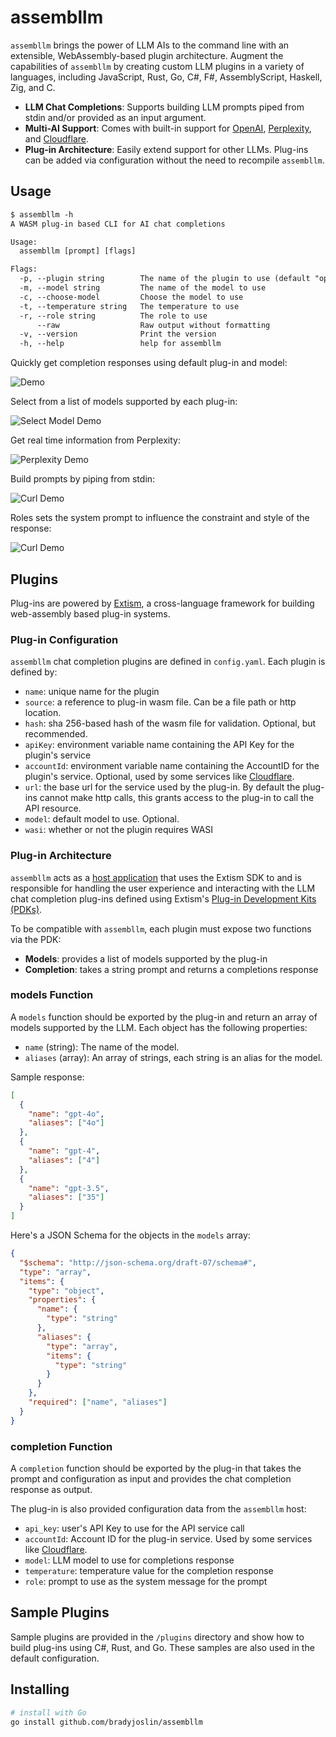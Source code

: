 # assembllm

`assembllm` brings the power of LLM AIs to the command line with an extensible, WebAssembly-based plugin architecture. Augment the capabilities of `assembllm` by creating custom LLM plugins in a variety of languages, including JavaScript, Rust, Go, C#, F#, AssemblyScript, Haskell, Zig, and C.

- **LLM Chat Completions**: Supports building LLM prompts piped from stdin and/or provided as an input argument.
- **Multi-AI Support**: Comes with built-in support for [OpenAI](https://platform.openai.com/docs/guides/text-generation/chat-completions-api), [Perplexity](https://docs.perplexity.ai/), and [Cloudflare](https://developers.cloudflare.com/workers-ai/models/#text-generation).
- **Plug-in Architecture**: Easily extend support for other LLMs. Plug-ins can be added via configuration without the need to recompile `assembllm`.

## Usage

```txt
$ assembllm -h
A WASM plug-in based CLI for AI chat completions

Usage:
  assembllm [prompt] [flags]

Flags:
  -p, --plugin string        The name of the plugin to use (default "openai")
  -m, --model string         The name of the model to use
  -c, --choose-model         Choose the model to use
  -t, --temperature string   The temperature to use
  -r, --role string          The role to use
      --raw                  Raw output without formatting
  -v, --version              Print the version
  -h, --help                 help for assembllm
```

Quickly get completion responses using default plug-in and model:

![Demo](./assets/demo.gif)

Select from a list of models supported by each plug-in:

![Select Model Demo](./assets/choose_model_demo.gif)

Get real time information from Perplexity:

![Perplexity Demo](./assets/perplexity_demo.gif)

Build prompts by piping from stdin:

![Curl Demo](./assets/piping_curl_demo.gif)

Roles sets the system prompt to influence the constraint and style of the response:

![Curl Demo](./assets/roles_demo.gif)

## Plugins

Plug-ins are powered by [Extism](https://extism.org), a cross-language framework for building web-assembly based plug-in systems.

### Plug-in Configuration

`assembllm` chat completion plugins are defined in `config.yaml`.  Each plugin is defined by:

- `name`: unique name for the plugin
- `source`: a reference to plug-in wasm file.  Can be a file path or http location.
- `hash`: sha 256-based hash of the wasm file for validation.  Optional, but recommended.
- `apiKey`: environment variable name containing the API Key for the plugin's service
- `accountId`: environment variable name containing the AccountID for the plugin's service.  Optional, used by some services like [Cloudflare](https://developers.cloudflare.com/workers-ai/get-started/rest-api/#1-get-api-token-and-account-id).
- `url`: the base url for the service used by the plug-in.  By default the plug-ins cannot make http calls, this grants access to the plug-in to call the API resource.
- `model`: default model to use. Optional.
- `wasi`: whether or not the plugin requires WASI

### Plug-in Architecture

`assembllm` acts as a [host application](https://extism.org/docs/concepts/host-sdk) that uses the Extism SDK to and is responsible for handling the user experience and interacting with the LLM chat completion plug-ins defined using Extism's [Plug-in Development Kits (PDKs)](https://extism.org/docs/concepts/pdk).

To be compatible with `assembllm`, each plugin must expose two functions via the PDK:

- **Models**: provides a list of models supported by the plug-in
- **Completion**: takes a string prompt and returns a completions response

### models Function

A `models` function should be exported by the plug-in and return an array of models supported by the LLM. Each object has the following properties:

- `name` (string): The name of the model.
- `aliases` (array): An array of strings, each string is an alias for the model.

Sample response:

```json
[
  {
    "name": "gpt-4o",
    "aliases": ["4o"]
  },
  {
    "name": "gpt-4",
    "aliases": ["4"]
  },
  {
    "name": "gpt-3.5",
    "aliases": ["35"]
  }
]
```

Here's a JSON Schema for the objects in the `models` array:

```json
{
  "$schema": "http://json-schema.org/draft-07/schema#",
  "type": "array",
  "items": {
    "type": "object",
    "properties": {
      "name": {
        "type": "string"
      },
      "aliases": {
        "type": "array",
        "items": {
          "type": "string"
        }
      }
    },
    "required": ["name", "aliases"]
  }
}
```

### completion Function

A `completion` function should be exported by the plug-in that takes the prompt and configuration as input and provides the chat completion response as output.

The plug-in is also provided configuration data from the `assembllm` host:

- `api_key`: user's API Key to use for the API service call
- `accountId`: Account ID for the plug-in service. Used by some services like [Cloudflare](https://developers.cloudflare.com/workers-ai/get-started/rest-api/#1-get-api-token-and-account-id).
- `model`: LLM model to use for completions response
- `temperature`: temperature value for the completion response
- `role`: prompt to use as the system message for the prompt

## Sample Plugins

Sample plugins are provided in the `/plugins` directory and show how to build plug-ins using C#, Rust, and Go.   These samples are also used in the default configuration.

## Installing

```bash
# install with Go
go install github.com/bradyjoslin/assembllm
```
